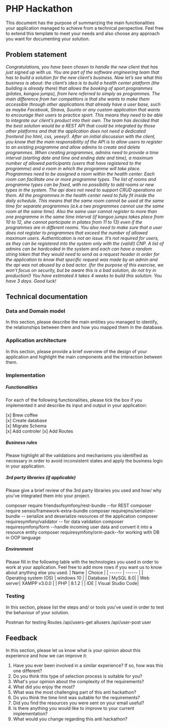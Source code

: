 # PHP Hackathon

This document has the purpose of summarizing the main functionalities your application managed to achieve from a technical perspective. Feel free to extend this template to meet your needs and also choose any approach you want for documenting your solution.

## Problem statement

_Congratulations, you have been chosen to handle the new client that has just signed up with us. You are part of the software engineering team that has to build a solution for the new client’s business.
Now let’s see what this business is about: the client’s idea is to build a health center platform (the building is already there) that allows the booking of sport programmes (pilates, kangoo jumps), from here referred to simply as programmes. The main difference from her competitors is that she wants to make them accessible through other applications that already have a user base, such as maybe Facebook, Strava, Suunto or any custom application that wants to encourage their users to practice sport. This means they need to be able to integrate our client’s product into their own.
The team has decided that the best solution would be a REST API that could be integrated by those other platforms and that the application does not need a dedicated frontend (no html, css, yeeey!). After an initial discussion with the client, you know that the main responsibility of the API is to allow users to register to an existing programme and allow admins to create and delete programmes.
When creating programmes, admins need to provide a time interval (starting date and time and ending date and time), a maximum number of allowed participants (users that have registered to the programme) and a room in which the programme will take place.
Programmes need to be assigned a room within the health center. Each room can facilitate one or more programme types. The list of rooms and programme types can be fixed, with no possibility to add rooms or new types in the system. The api does not need to support CRUD operations on them.
All the programmes in the health center need to fully fit inside the daily schedule. This means that the same room cannot be used at the same time for separate programmes (a.k.a two programmes cannot use the same room at the same time). Also the same user cannot register to more than one programme in the same time interval (if kangoo jumps takes place from 10 to 12, she cannot participate in pilates from 11 to 13) even if the programmes are in different rooms. You also need to make sure that a user does not register to programmes that exceed the number of allowed maximum users.
Authentication is not an issue. It’s not required for users, as they can be registered into the system only with the (valid!) CNP. A list of admins can be hardcoded in the system and each can have a random string token that they would need to send as a request header in order for the application to know that specific request was made by an admin and the api was not abused by a bad actor. (for the purpose of this exercise, we won’t focus on security, but be aware this is a bad solution, do not try in production!)
You have estimated it takes 4 weeks to build this solution. You have 3 days. Good luck!_

## Technical documentation

### Data and Domain model

In this section, please describe the main entities you managed to identify, the relationships between them and how you mapped them in the database.

### Application architecture

In this section, please provide a brief overview of the design of your application and highlight the main components and the interaction between them.

### Implementation

##### Functionalities

For each of the following functionalities, please tick the box if you implemented it and describe its input and output in your application:

[x] Brew coffee \
[x] Create database \
[x] Migrate Schema \
[x] Add controler
[x] Add Routes

##### Business rules

Please highlight all the validations and mechanisms you identified as necessary in order to avoid inconsistent states and apply the business logic in your application.

##### 3rd party libraries (if applicable)

Please give a brief review of the 3rd party libraries you used and how/ why you've integrated them into your project.

composer require friendsofsymfony/rest-bundle --for REST
composer require sensio/framework-extra-bundle
composer requirejms/serializer-bundle -- serialize and deserialize resources of the application
composer requiresymfony/validator -- for data validation
composer requiresymfony/form --handle incoming user data and convert it into a resource entity
composer requiresymfony/orm-pack--for working with DB in OOP language

##### Environment

Please fill in the following table with the technologies you used in order to work at your application. Feel free to add more rows if you want us to know about anything else you used.
| Name | Choice |
| ------ | ------ |
| Operating system (OS) | windows 10 |
| Database | MySQL 8.0|
| Web server| XAMPP v3.0.0 |
| PHP | 8.1.2 |
| IDE | Visual Studio Code|

### Testing

In this section, please list the steps and/ or tools you've used in order to test the behaviour of your solution.

Postman for testing Routes
/api/users-get allusers
/api/user-post user

## Feedback

In this section, please let us know what is your opinion about this experience and how we can improve it:

1. Have you ever been involved in a similar experience? If so, how was this one different?
2. Do you think this type of selection process is suitable for you?
3. What's your opinion about the complexity of the requirements?
4. What did you enjoy the most?
5. What was the most challenging part of this anti hackathon?
6. Do you think the time limit was suitable for the requirements?
7. Did you find the resources you were sent on your email useful?
8. Is there anything you would like to improve to your current implementation?
9. What would you change regarding this anti hackathon?
